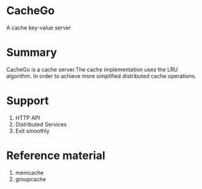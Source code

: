# CacheGo
A cache key-value server

# Summary
CacheGo is a cache server.The cache implementation uses the LRU algorithm.
In order to achieve more simplified distributed cache operations.

# Support
1. HTTP API
2. Distributed Services
3. Exit smoothly

# Reference material
1. memcache
2. groupcache